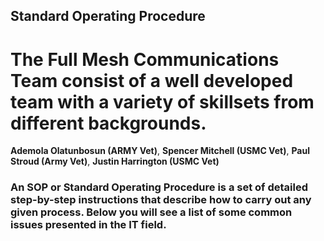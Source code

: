 ## Standard Operating Procedure

# The Full Mesh Communications Team consist of a well developed team with a variety of skillsets from different backgrounds. 

**Ademola Olatunbosun (ARMY Vet)**, **Spencer Mitchell (USMC Vet)**, **Paul Stroud (Army Vet)**, **Justin Harrington (USMC Vet)**

### An SOP or Standard Operating Procedure is a set of detailed step-by-step instructions that describe how to carry out any given process. Below you will see a list of some common issues presented in the IT field.
